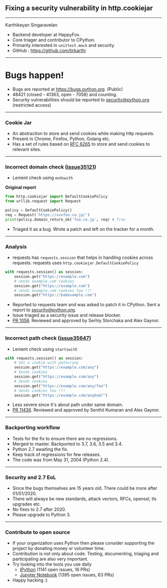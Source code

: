 ## Fixing a security vulnerability in http.cookiejar

---

Karthikeyan Singaravelan

* Backend developer at HappyFox.
* Core triager and contributor to CPython.
* Primarily interested in `unittest.mock` and security.
* GitHub : https://github.com/tirkarthi

---

# Bugs happen!

* Bugs are reported at https://bugs.python.org. (Public)
* 48421 (closed - 41363, open - 7058) and counting.
* Security vulnerabilities should be reported to security@python.org (restricted access)

---

### Cookie Jar

* An abstraction to store and send cookies while making http requests.
* Present in Chrome, Firefox, Python, Golang etc.
* Has a set of rules based on [RFC 6265](https://tools.ietf.org/html/rfc6265) to store and send cookies to relevant sites.

---

### Incorrect domain check ([issue35121](https://bugs.python.org/issue35121))

* Lenient check using `endswith`

**Original report**

```python
from http.cookiejar import DefaultCookiePolicy
from urllib.request import Request

policy = DefaultCookiePolicy()
req = Request('https://xxxfoo.co.jp/')
print(policy.domain_return_ok('foo.co.jp', req) # True
```

* Triaged it as a bug. Wrote a patch and left on the tracker for a month.

---

### Analysis

* requests has `requests.session` that helps in handling cookies across requests. requests uses `http.cookiejar.DefaultCookiePolicy`


```python
with requests.session() as session:
    session.get("https://example.com")
    # sends example.com cookies
    session.get("https://example.com")
    # sends example.com cookies too !!!
    session.get("https://badexample.com")
```
* Reported to requests team and was asked to patch it in CPython. Sent a report to security@python.org.
* Issue triaged as a security issue and release blocker.
* [PR 1058](https://github.com/python/cpython/pull/10258). Reviewed and approved by Serhiy Storchaka and Alex Gaynor.

---

### Incorrect path check ([issue35647](https://bugs.python.org/issue35647))

* Lenient check using `startswith`

```python
with requests.session() as session:
    # Set a cookie with path=/any
    session.get("https://example.com/any")
    # Sends cookies
    session.get("https://example.com/any")
    # Sends cookies
    session.get("https://example.com/any/foo")
    # Sends cookies too !!!
    session.get("https://example.com/anybad/")
```
* Less severe since it's about path under same domain.
* [PR 11436](https://github.com/python/cpython/pull/11436). Reviewed and approved by Senthil Kumaran and Alex Gaynor.

---

### Backporting workflow

* Tests for the fix to ensure there are no regressions.
* Merged to master. Backported to 3.7, 3.6, 3.5 and 3.4.
* Python 2.7 awaiting the fix.
* Keep track of regressions for few releases.
* The code was from May 31, 2004 (Python 2.4).

---

### Security and 2.7 EoL

* Since the bugs themselves are 15 years old. There could be more after 01/01/2020.
* There will always be new standards, attack vectors, RFCs, openssl, tls upgrades etc.
* No fixes to 2.7 after 2020.
* Please upgrade to Python 3.

---

### Contribute to open source

* If your organization uses Python then please consider supporting the project by donating money or volunteer time.
* Contribution is not only about code. Testing, documenting, triaging and participating are also very important.
* Try looking into the tools you use daily
	* [IPython](https://github.com/ipython/ipython/) (1141 open issues, 16 PRs)
	* [Jupyter Notebook](https://github.com/jupyter/notebook) (1395 open issues, 63 PRs)
 * Happy hacking :)
